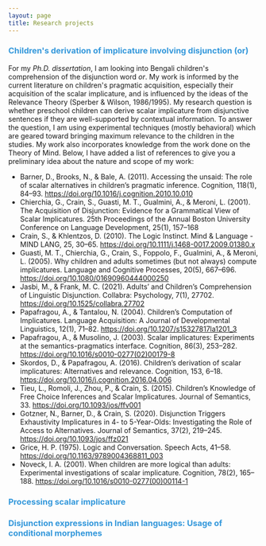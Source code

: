 ```yaml
---
layout: page
title: Research projects
---
```


<h3> <span style="color: #3498DB ;">Children's derivation of implicature involving disjunction (or)</span> </h3> 

For my _Ph.D._ _dissertation_, I am looking into Bengali children's comprehension of the disjunction word _or_. My work is informed by the current literature on children's pragmatic acquisition, especially their acquisition of the scalar implicature, and is influenced by the ideas of the Relevance Theory (Sperber & Wilson, 1986/1995). My research question is whether preschool children can derive scalar implicature from disjunctive sentences if they are well-supported by contextual information. To answer the question, I am using experimental techniques (mostly behavioral) which are geared toward bringing maximum relevance to the children in the studies. My work also incorporates knowledge from the work done on the Theory of Mind.  Below, I have added a list of references to give you a preliminary idea about the nature and scope of my work: 
- Barner, D., Brooks, N., & Bale, A. (2011). Accessing the unsaid: The role of scalar alternatives in children’s pragmatic inference. Cognition, 118(1), 84–93. https://doi.org/10.1016/j.cognition.2010.10.010
- Chierchia, G., Crain, S., Guasti, M. T., Gualmini, A., & Meroni, L. (2001). The Acquisition of Disjunction: Evidence for a Grammatical View of Scalar Implicatures. 25th Proceedings of the Annual Boston University Conference on Language Development, 25(1), 157–168
- Crain, S., & Khlentzos, D. (2010). The Logic Instinct. Mind & Language - MIND LANG, 25, 30–65. https://doi.org/10.1111/j.1468-0017.2009.01380.x
- Guasti, M. T., Chierchia, G., Crain, S., Foppolo, F., Gualmini, A., & Meroni, L. (2005). Why children and adults sometimes (but not always) compute implicatures. Language and Cognitive Processes, 20(5), 667–696. https://doi.org/10.1080/01690960444000250
- Jasbi, M., & Frank, M. C. (2021). Adults’ and Children’s Comprehension of Linguistic Disjunction. Collabra: Psychology, 7(1), 27702. https://doi.org/10.1525/collabra.27702
- Papafragou, A., & Tantalou, N. (2004). Children’s Computation of Implicatures. Language Acquisition: A Journal of Developmental Linguistics, 12(1), 71–82. https://doi.org/10.1207/s15327817la1201_3
- Papafragou, A., & Musolino, J. (2003). Scalar implicatures: Experiments at the semantics-pragmatics interface. Cognition, 86(3), 253–282. https://doi.org/10.1016/s0010-0277(02)00179-8
- Skordos, D., & Papafragou, A. (2016). Children’s derivation of scalar implicatures: Alternatives and relevance. Cognition, 153, 6–18. https://doi.org/10.1016/j.cognition.2016.04.006
- Tieu, L., Romoli, J., Zhou, P., & Crain, S. (2015). Children’s Knowledge of Free Choice Inferences and Scalar Implicatures. Journal of Semantics, 33. https://doi.org/10.1093/jos/ffv001
- Gotzner, N., Barner, D., & Crain, S. (2020). Disjunction Triggers Exhaustivity Implicatures in 4- to 5-Year-Olds: Investigating the Role of Access to Alternatives. Journal of Semantics, 37(2), 219–245. https://doi.org/10.1093/jos/ffz021
- Grice, H. P. (1975). Logic and Conversation. Speech Acts, 41–58. https://doi.org/10.1163/9789004368811_003
- Noveck, I. A. (2001). When children are more logical than adults: Experimental investigations of scalar implicature. Cognition, 78(2), 165–188. https://doi.org/10.1016/s0010-0277(00)00114-1


<h3> <span style="color: #3498DB ;">Processing scalar implicature </span> </h3>


<h3> <span style="color: #3498DB ;">Disjunction expressions in Indian languages: Usage of conditional morphemes </span> </h3>





